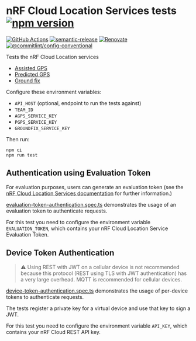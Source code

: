 # nRF Cloud Location Services tests [![npm version](https://img.shields.io/npm/v/@nordicsemiconductor/nrfcloud-location-services-tests.svg)](https://www.npmjs.com/package/@nordicsemiconductor/nrfcloud-location-services-tests)

[![GitHub Actions](https://github.com/NordicSemiconductor/nrfcloud-location-services-tests-js/workflows/Test%20and%20Release/badge.svg)](https://github.com/NordicSemiconductor/nrfcloud-location-services-tests-js/actions)
[![semantic-release](https://img.shields.io/badge/%20%20%F0%9F%93%A6%F0%9F%9A%80-semantic--release-e10079.svg)](https://github.com/semantic-release/semantic-release)
[![Renovate](https://img.shields.io/badge/renovate-enabled-brightgreen.svg)](https://renovatebot.com)
[![@commitlint/config-conventional](https://img.shields.io/badge/%40commitlint-config--conventional-brightgreen)](https://github.com/conventional-changelog/commitlint/tree/master/@commitlint/config-conventional)

Tests the nRF Cloud Location services

- [Assisted GPS](https://api.nrfcloud.com/v1#tag/Assisted-GPS/operation/GetAssistanceData)
- [Predicted GPS](https://api.nrfcloud.com/v1#tag/Predicted-GPS/operation/GetPredictedAssistanceData)
- [Ground fix](https://api.nrfcloud.com/v1#tag/Ground-Fix/operation/GetLocationFromCellTowersOrWifiNetworks)

Configure these environment variables:

- `API_HOST` (optional, endpoint to run the tests against)
- `TEAM_ID`
- `AGPS_SERVICE_KEY`
- `PGPS_SERVICE_KEY`
- `GROUNDFIX_SERVICE_KEY`

Then run:

    npm ci
    npm run test

## Authentication using Evaluation Token

For evaluation purposes, users can generate an evaluation token (see the
[nRF Cloud Location Services documentation](https://docs.nrfcloud.com/AccountAndTeamManagement/AuthenticationAndAuthorization/TokensAndKeys/#evaluation-token)
for further information.)

[evaluation-token-authentication.spec.ts](./api-verification/evaluation-token-authentication.spec.ts)
demonstrates the usage of an evaluation token to authenticate requests.

For this test you need to configure the environment variable `EVALUATION_TOKEN`,
which contains your nRF Cloud Location Service Evaluation Token.

## Device Token Authentication

> :warning: Using REST with JWT on a cellular device is not recommended because
> this protocol (REST using TLS with JWT authentication) has a very large
> overhead. MQTT is recommended for cellular devices.

[device-token-authentication.spec.ts](./api-verification/device-token-authentication.spec.ts)
demonstrates the usage of per-device tokens to authenticate requests.

The tests register a private key for a virtual device and use that key to sign a
JWT.

For this test you need to configure the environment variable `API_KEY`, which
contains your nRF Cloud REST API key.
